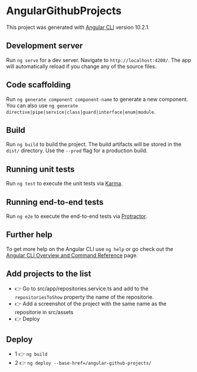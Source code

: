 # AngularGithubProjects

This project was generated with [Angular CLI](https://github.com/angular/angular-cli) version 10.2.1.

## Development server

Run `ng serve` for a dev server. Navigate to `http://localhost:4200/`. The app will automatically reload if you change any of the source files.

## Code scaffolding

Run `ng generate component component-name` to generate a new component. You can also use `ng generate directive|pipe|service|class|guard|interface|enum|module`.

## Build

Run `ng build` to build the project. The build artifacts will be stored in the `dist/` directory. Use the `--prod` flag for a production build.

## Running unit tests

Run `ng test` to execute the unit tests via [Karma](https://karma-runner.github.io).

## Running end-to-end tests

Run `ng e2e` to execute the end-to-end tests via [Protractor](http://www.protractortest.org/).

## Further help

To get more help on the Angular CLI use `ng help` or go check out the [Angular CLI Overview and Command Reference](https://angular.io/cli) page.

## Add projects to the list

- 👉 Go to src/app/repositories.service.ts and add to the `repositoriesToShow` property the name of the repositorie.
- 👉 Add a screenshot of the project with the same name as the repositorie in src/assets
- 👉 Deploy

## Deploy

- 1 👉 `ng build`
- 2 👉 `ng deploy --base-href=/angular-github-projects/`